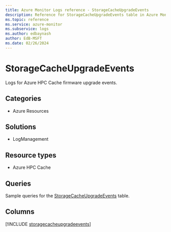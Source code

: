 ```yaml
---
title: Azure Monitor Logs reference - StorageCacheUpgradeEvents
description: Reference for StorageCacheUpgradeEvents table in Azure Monitor Logs.
ms.topic: reference
ms.service: azure-monitor
ms.subservice: logs
ms.author: edbaynash
author: EdB-MSFT
ms.date: 02/26/2024
---
```


# StorageCacheUpgradeEvents

Logs for Azure HPC Cache firmware upgrade events.


## Categories

- Azure Resources

## Solutions

- LogManagement

## Resource types

- Azure HPC Cache

## Queries

 Sample queries for the [StorageCacheUpgradeEvents](../queries/storagecacheupgradeevents.md) table.


## Columns
  
[!INCLUDE [storagecacheupgradeevents](.././tables/includes/storagecacheupgradeevents-include.md)]
